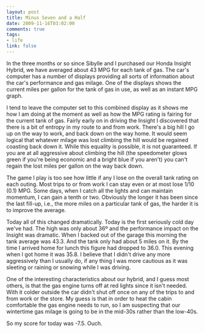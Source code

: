 ```yaml
--- 
layout: post
title: Minus Seven and a Half
date: 2009-11-16T03:02:00
comments: true
tags:
- life
link: false
---
```

In the three months or so since Sibylle and I purchased our Honda Insight Hybrid, we have averaged about 43 MPG for each tank of gas. The car's computer has a number of displays providing all sorts of information about the car's performance and gas milage. One of the displays shows the current miles per gallon for the tank of gas in use, as well as an instant MPG graph.

I tend to leave the computer set to this combined display as it shows me how I am doing at the moment as well as how the MPG rating is fairing for the current tank of gas. Fairly early on in driving the Insight I discovered that there is a bit of entropy in my route to and from work. There's a big hill I go up on the way to work, and back down on the way home. It would seem logical that whatever milage was lost climbing the hill would be regained coasting back down it. While this equality is possible, it is not guaranteed. If you are at all aggressive about climbing the hill (the speedometer glows green if you're being economic and a bright blue if you aren't) you can't regain the lost miles per gallon on the way back down.

The game I play is too see how little if any I lose on the overall tank rating on each outing. Most trips to or from work I can stay even or at most lose 1/10 (0.1) MPG. Some days, when I catch all the lights and can maintain momentum, I can gain a tenth or two. Obviously the longer it has been since the last fill-up, i.e., the more miles on a particular tank of gas, the harder it is to improve the average.

Today all of this changed dramatically. Today is the first seriously cold day we've had. The high was only about 36º and the performance impact on the Insight was dramatic. When I backed out of the garage this morning the tank average was 43.3. And the tank only had about 5 miles on it. By the time I arrived home for lunch this figure had dropped to 36.0. This evening when I got home it was 35.8. I believe that I didn't drive any more aggressively than I usually do, if any thing I was more cautious as it was sleeting or raining or snowing while I was driving.

One of the interesting characteristics about our hybrid, and I guess most others, is that the gas engine turns off at red lights since it isn't needed. With it colder outside the car didn't shut off once on any of the trips to and from work or the store. My guess is that in order to heat the cabin comfortable the gas engine needs to run, so I am suspecting that our wintertime gas milage is going to be in the mid-30s rather than the low-40s.

So my score for today was -7.5. Ouch.
